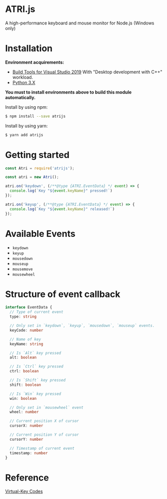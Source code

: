 # ATRI.js

A high-performance keyboard and mouse monitor for Node.js (Windows only)

# Installation

**Environment acquirements:**

+ [Build Tools for Visual Studio 2019](https://visualstudio.microsoft.com/downloads/#build-tools-for-visual-studio-2019) With "Desktop development with C++" workload.
+ [Python 3.X](https://www.python.org/)

**You must to install environments above to build this module automatically.**

Install by using npm:

```bash
$ npm install --save atrijs
```

Install by using yarn:

```bash
$ yarn add atrijs
```

# Getting started

```javascript
const Atri = require('atrijs');

const atri = new Atri();

atri.on('keydown', (/**@type {ATRI.EventData} */ event) => {
  console.log(`Key "${event.keyName}" pressed!`)
});

atri.on('keyup', (/**@type {ATRI.EventData} */ event) => {
  console.log(`Key "${event.keyName}" released!`)
});
```

# Available Events

+ `keydown`
+ `keyup`
+ `mousedown`
+ `mouseup`
+ `mousemove`
+ `mousewheel`

# Structure of event callback 

```typescript
interface EventData {
  // Type of current event
  type: string

  // Only set in `keydown`, `keyup`, `mousedown`, `mouseup` events.
  keyCode: number

  // Name of key
  keyName: string

  // Is `Alt` key pressed
  alt: boolean

  // Is `Ctrl` key pressed
  ctrl: boolean

  // Is `Shift` key pressed
  shift: boolean

  // Is `Win` key pressed
  win: boolean

  // Only set in `mousewheel` event
  wheel: number

  // Current position X of cursor
  cursorX: number

  // Current position Y of cursor
  cursorY: number

  // Timestamp of current event
  timestamp: number
}
```

# Reference

[Virtual-Key Codes](https://docs.microsoft.com/en-us/windows/win32/inputdev/virtual-key-codes)
